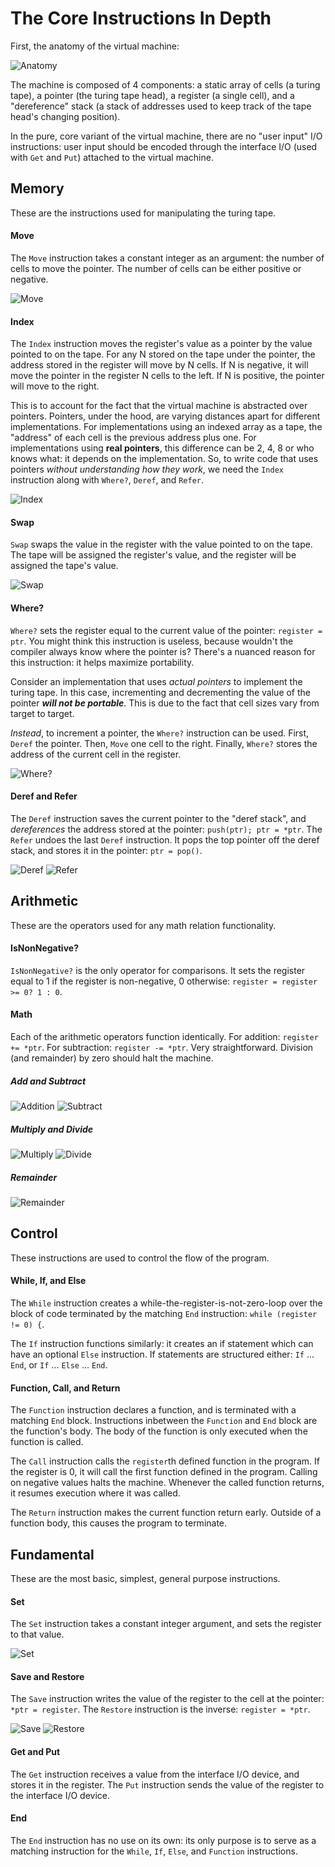 # The Core Instructions In Depth

First, the anatomy of the virtual machine:

![Anatomy](assets/anatomy.svg)

The machine is composed of 4 components: a static array of cells (a turing tape), a pointer (the turing tape head), a register (a single cell), and a "dereference" stack (a stack of addresses used to keep track of the tape head's changing position).

In the pure, core variant of the virtual machine, there are no "user input" I/O instructions: user input should be encoded through the interface I/O (used with `Get` and `Put`) attached to the virtual machine.

## Memory

These are the instructions used for manipulating the turing tape.

#### Move

The `Move` instruction takes a constant integer as an argument: the number of cells to move the pointer. The number of cells can be either positive or negative.

![Move](assets/move.svg)

#### Index

The `Index` instruction moves the register's value as a pointer by the value pointed to on the tape. For any N stored on the tape under the pointer, the address stored in the register will move by N cells. If N is negative, it will move the pointer in the register N cells to the left. If N is positive, the pointer will move to the right.

This is to account for the fact that the virtual machine is abstracted over pointers. Pointers, under the hood, are varying distances apart for different implementations. For implementations using an indexed array as a tape, the "address" of each cell is the previous address plus one. For implementations using **real pointers**, this difference can be 2, 4, 8 or who knows what: it depends on the implementation. So, to write code that uses pointers *without understanding how they work*, we need the `Index` instruction along with `Where?`, `Deref`, and `Refer`.

![Index](assets/index.svg)

#### Swap

`Swap` swaps the value in the register with the value pointed to on the tape. The tape will be assigned the register's value, and the register will be assigned the tape's value.

![Swap](assets/swap.svg)

#### Where?

`Where?` sets the register equal to the current value of the pointer: `register = ptr`. You might think this instruction is useless, because wouldn't the compiler always know where the pointer is? There's a nuanced reason for this instruction: it helps maximize portability.

Consider an implementation that uses *actual pointers* to implement the turing tape. In this case, incrementing and decrementing the value of the pointer ***will not be portable***. This is due to the fact that cell sizes vary from target to target.

*Instead*, to increment a pointer, the `Where?` instruction can be used. First, `Deref` the pointer. Then, `Move` one cell to the right. Finally, `Where?` stores the address of the current cell in the register.

![Where?](assets/where.svg)

#### Deref and Refer

The `Deref` instruction saves the current pointer to the "deref stack", and *dereferences* the address stored at the pointer: `push(ptr); ptr = *ptr`. The `Refer` undoes the last `Deref` instruction. It pops the top pointer off the deref stack, and stores it in the pointer: `ptr = pop()`.

![Deref](assets/deref.svg) ![Refer](assets/refer.svg)


## Arithmetic

These are the operators used for any math relation functionality.

#### IsNonNegative?

`IsNonNegative?` is the only operator for comparisons. It sets the register equal to 1 if the register is non-negative, 0 otherwise: `register = register >= 0? 1 : 0`.

#### Math

Each of the arithmetic operators function identically. For addition: `register += *ptr`. For subtraction: `register -= *ptr`. Very straightforward. Division (and remainder) by zero should halt the machine.

##### Add and Subtract

![Addition](assets/add.svg) ![Subtract](assets/subtract.svg)

##### Multiply and Divide

![Multiply](assets/multiply.svg) ![Divide](assets/divide.svg)

##### Remainder

![Remainder](assets/remainder.svg)

## Control

These instructions are used to control the flow of the program.

#### While, If, and Else

The `While` instruction creates a while-the-register-is-not-zero-loop over the block of code terminated by the matching `End` instruction: `while (register != 0) {`.

The `If` instruction functions similarly: it creates an if statement which can have an optional `Else` instruction. If statements are structured either: `If` ... `End`, or `If` ... `Else` ... `End`.

#### Function, Call, and Return

The `Function` instruction declares a function, and is terminated with a matching `End` block. Instructions inbetween the `Function` and `End` block are the function's body. The body of the function is only executed when the function is called.

The `Call` instruction calls the `register`th defined function in the program. If the register is 0, it will call the first function defined in the program. Calling on negative values halts the machine. Whenever the called function returns, it resumes execution where it was called.

The `Return` instruction makes the current function return early. Outside of a function body, this causes the program to terminate.

## Fundamental

These are the most basic, simplest, general purpose instructions.

#### Set

The `Set` instruction takes a constant integer argument, and sets the register to that value.

![Set](assets/set.svg)

#### Save and Restore

The `Save` instruction writes the value of the register to the cell at the pointer: `*ptr = register`. The `Restore` instruction is the inverse: `register = *ptr`.

![Save](assets/save.svg) ![Restore](assets/restore.svg)

#### Get and Put

The `Get` instruction receives a value from the interface I/O device, and stores it in the register. The `Put` instruction sends the value of the register to the interface I/O device.

#### End

The `End` instruction has no use on its own: its only purpose is to serve as a matching instruction for the `While`, `If`, `Else`, and `Function` instructions.
